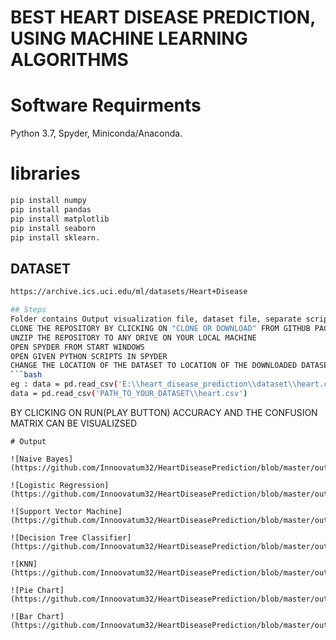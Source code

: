# BEST HEART DISEASE PREDICTION, USING MACHINE LEARNING ALGORITHMS
#   Software Requirments
Python 3.7,
Spyder,
Miniconda/Anaconda.

# libraries
```bash
pip install numpy
pip install pandas
pip install matplotlib
pip install seaborn
pip install sklearn.
```

## DATASET 
```bash
https://archive.ics.uci.edu/ml/datasets/Heart+Disease
```

```bash
## Steps
Folder contains Output visualization file, dataset file, separate scripts for each of the different algorithms
CLONE THE REPOSITORY BY CLICKING ON "CLONE OR DOWNLOAD" FROM GITHUB PAGE 
UNZIP THE REPOSITORY TO ANY DRIVE ON YOUR LOCAL MACHINE
OPEN SPYDER FROM START WINDOWS
OPEN GIVEN PYTHON SCRIPTS IN SPYDER 
CHANGE THE LOCATION OF THE DATASET TO LOCATION OF THE DOWNLOADED DATASET ON YOUR LOCAL MACHINE
```bash
eg : data = pd.read_csv('E:\\heart_disease_prediction\\dataset\\heart.csv')
data = pd.read_csv('PATH_TO_YOUR_DATASET\\heart.csv')
```
BY CLICKING ON RUN(PLAY BUTTON) ACCURACY AND THE CONFUSION MATRIX CAN BE VISUALIZSED
```
# Output 

![Naive Bayes](https://github.com/Innoovatum32/HeartDiseasePrediction/blob/master/output_images/NB.png)

![Logistic Regression](https://github.com/Innoovatum32/HeartDiseasePrediction/blob/master/output_images/LogisticClassifier.png)

![Support Vector Machine](https://github.com/Innoovatum32/HeartDiseasePrediction/blob/master/output_images/SVM.png)

![Decision Tree Classifier](https://github.com/Innoovatum32/HeartDiseasePrediction/blob/master/output_images/DecisionTreeClassifier.png)

![KNN](https://github.com/Innoovatum32/HeartDiseasePrediction/blob/master/output_images/KNN.png)

![Pie Chart](https://github.com/Innoovatum32/HeartDiseasePrediction/blob/master/output_images/pieChart.jpg)

![Bar Chart](https://github.com/Innoovatum32/HeartDiseasePrediction/blob/master/output_images/BarChart.png)

